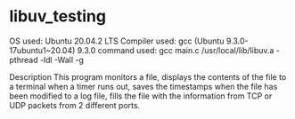# libuv_testing

OS used: Ubuntu 20.04.2 LTS
Compiler used: gcc (Ubuntu 9.3.0-17ubuntu1~20.04) 9.3.0
  command used: gcc main.c /usr/local/lib/libuv.a -pthread -ldl -Wall -g


Description
This program monitors a file, displays the contents of the file to a terminal when a timer runs out, saves the timestamps when the file has been modified to a log file, fills the file with the information from TCP or UDP packets from 2 different ports.
